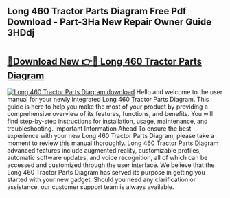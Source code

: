 ## Long 460 Tractor Parts Diagram Free Pdf Download - Part-3Ha New Repair Owner Guide 3HDdj

# <h2><a href="http://dfpo3fm.blite.top/?on=Long+460+Tractor+Parts+Diagram">🔗Download New 👉🔴 Long 460 Tractor Parts Diagram</a></h2>

[![Long 460 Tractor Parts Diagram download](https://i.imgur.com/lujVjoI.png)](http://dfpo3fm.blite.top/?on=Long+460+Tractor+Parts+Diagram)
Hello and welcome to the user manual for your newly integrated Long 460 Tractor Parts Diagram. This guide is here to help you make the most of your product by providing a comprehensive overview of its features, functions, and benefits. You will find step-by-step instructions for installation, usage, maintenance, and troubleshooting. Important Information Ahead To ensure the best experience with your new Long 460 Tractor Parts Diagram, please take a moment to review this manual thoroughly. Long 460 Tractor Parts Diagram advanced features include augmented reality, customizable profiles, automatic software updates, and voice recognition, all of which can be accessed and customized through the user interface. We believe that the Long 460 Tractor Parts Diagram has served its purpose in getting you started with your new gadget. Should you need any clarification or assistance, our customer support team is always available.
